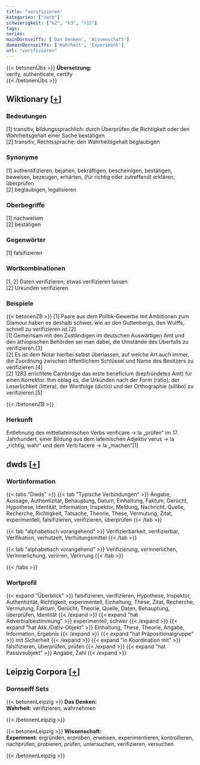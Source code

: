```yaml
---
title: "verifizieren"
kategorien: ["Verb"]
schwierigkeit: ["k2", "h3", "r15"]
tags:
series:
mainDornseiffs: ['Das Denken', 'Wissenschaft']
domainDornseiffs: ['Wahrheit', 'Experiment']
url: "verifizieren"
---
```


{{< betonenÜbs >}}
**Übersetzung:**  
verify, authenticate, certify  
{{< /betonenÜbs >}}

## Wiktionary [[+](https://de.wiktionary.org/wiki/verifizieren)]

### Bedeutungen
[1] transitiv, bildungssprachlich: durch Überprüfen die Richtigkeit oder den Wahrheitsgehalt einer Sache bestätigen  
[2] transitiv, Rechtssprache: den Wahrheitsgehalt beglaubigen  

### Synonyme
[1] authentifizieren, bejahen, bekräftigen, bescheinigen, bestätigen, beweisen, bezeugen, erhärten, (für richtig oder zutreffend) erklären, überprüfen  
[2] beglaubigen, legalisieren  

### Oberbegriffe
[1] nachweisen  
[2] bestätigen  

### Gegenwörter
[1] falsifizieren  

### Wortkombinationen
[1, 2] Daten verifizieren; etwas verifizieren lassen  
[2] Urkunden verifizieren  

### Beispiele
{{< betonenZB >}}
[1] Paare aus dem Politik-Gewerbe mit Ambitionen zum Glamour haben es deshalb schwer, wie an den Guttenbergs, den Wulffs, schnell zu verifizieren ist.[2]  
[1] Gemeinsam mit den Zuständigen im deutschen Auswärtigen Amt und den äthiopischen Behörden sei man dabei, die Umstände des Überfalls zu verifizieren.[3]  
[2] Es ist dem Notar hierbei selbst überlassen, auf welche Art auch immer, die Zuordnung zwischen öffentlichem Schlüssel und Name des Besitzers zu verifizieren.[4]  
[2] 1283 errichtete Cambridge das erste beneficium (bepfründetes Amt) für einen Korrektor. Ihm oblag es, die Urkunden nach der Form (ratio), der Leserlichkeit (littera), der Wortfolge (dictio) und der Orthographie (sillibo) zu verifizieren.[5]  

{{< /betonenZB >}}
### Herkunft
Entlehnung des mittellateinischen Verbs verificare → la „prüfen“ im 17. Jahrhundert, einer Bildung aus dem lateinischen Adjektiv  verus → la „richtig, wahr“ und dem Verb facere → la „machen“[1]  



## dwds [[+](https://www.dwds.de/wb/verifizieren)]

### Wortinformation
{{< tabs "Dwds" >}}
{{< tab "Typische Verbindungen" >}}
Angabe, Aussage, Authentizität, Behauptung, Datum, Einhaltung, Faktum, Gerücht, Hypothese, Identität, Information, Inspektor, Meldung, Nachricht, Quelle, Recherche, Richtigkeit, Tatsache, Theorie, These, Vermutung, Zitat, experimentell, falsifizieren, verifizieren, überprüfen
{{< /tab >}}

{{< tab "alphabetisch vorangehend" >}}
Verifizierbarkeit, verifizierbar, Verifikation, verhutzelt, Verhütungsmittel
{{< /tab >}}

{{< tab "alphabetisch vorangehend" >}}
Verifizierung, verinnerlichen, Verinnerlichung, verirren, Verirrung
{{< /tab >}}

{{< /tabs >}}

### Wortprofil
{{< expand "Überblick" >}} falsifizieren, verifizieren, Hypothese, Inspektor, Authentizität, Richtigkeit, experimentell, Einhaltung, These, Zitat, Recherche, Vermutung, Faktum, Gerücht, Theorie, Quelle, Daten, Behauptung, überprüfen, Identität {{< /expand >}}
{{< expand "hat Adverbialbestimmung" >}} experimentell, schwer {{< /expand >}}
{{< expand "hat Akk./Dativ-Objekt" >}} Einhaltung, These, Theorie, Angabe, Information, Ergebnis {{< /expand >}}
{{< expand "hat Präpositionalgruppe" >}} mit Sicherheit {{< /expand >}}
{{< expand "in Koordination mit" >}} falsifizieren, überprüfen, prüfen {{< /expand >}}
{{< expand "hat Passivsubjekt" >}} Angabe, Zahl {{< /expand >}}

## Leipzig Corpora [[+](https://corpora.uni-leipzig.de/en/res?word=verifizieren&corpusId=deu_newscrawl-public_2018)]

### Dornseiff Sets
{{< betonenLeipzig >}}
**Das Denken:**  
**Wahrheit:** verifizieren, wahrnehmen  

{{< /betonenLeipzig >}}


{{< betonenLeipzig >}}
**Wissenschaft:**  
**Experiment:** ergründen, erproben, erweisen, experimentieren, kontrollieren, nachprüfen, probieren, prüfen, untersuchen, verifizieren, versuchen  

{{< /betonenLeipzig >}}
